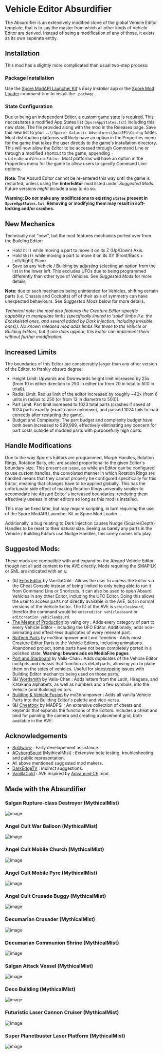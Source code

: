 # Vehicle Editor Absurdifier
The Absurdifier is an extensively modified clone of the global Vehicle Editor template, that is to say the master from which all other kinds of Vehicle Editor are derived. Instead of being a modification of any of those, it exists as its own seperate entity.

## Installation
This mod has a slightly more complicated than usual two-step process:

### Package Installation
Use the [Spore ModAPI Launcher Kit](https://davoonline.com/sporemodder/rob55rod/ModAPI/Public/)'s _Easy Installer_ app or the [Spore Mod Loader](https://github.com/Rosalie241/SporeModLoader) command-line to install the `.package`.

### State Configuration
Due to being an independent Editor, a custom game state is required. This neccesitates a modified App States list (`SporeAppStates.txt`) including this new state. The file provided along with the mod in the Releases page. Save this new list to your `..\(Spore) Galactic Adventures\DataEP1\Config` folder. Most distribution platforms will likely have an option in the Properties menu for the game that takes the user directly to the game's installation directory. This will now allow the Editor to be accessed through Command Line or through a modified shortcut to the game, appending `-state:AbsurdVehicleEditor`. Most platforms will have an option in the Properties menu for the game to allow users to specify Command Line options.

**Note:** The Absurd Editor cannot be re-entered this way until the game is restarted, unless using the **EnterEditor** mod listed under _Suggested Mods_. Future versions _might_ include a way to do so.

**Warning: Do _not_ make any modifications to existing `states` present in `SporeAppStates.txt`. Removing or modifying them may result in soft-locking and/or crashes.**

## New Mechanics
Technically not "new", but the mod features mechanics ported over from the Building Editor:
* Hold `Ctrl` while moving a part to move it on its Z (Up/Down) Axis.
* Hold `Shift` while moving a part to move it on its XY (Front/Back + Left/Right) Plane.
* Save as any Vehicle / Building by adjusting selecting an option from the list in the lower left. This excludes UFOs due to being programmed differently than other type of Vehicles. See _Suggested Mods_ for more details.

**Note:** due to such mechanics being unintended for Vehicles, shifting certain parts (i.e. Chassis and Cockpits) off of their axis of symmetry can have unexpected behaviours. See _Suggested Mods_ below for more details.

_Technical note: the mod also features the Creature Editor-specific capability to manipulate limbs (specifically limited to 'solid' limbs (i.e. the Exoskeletal ones, and several added by Dark Injection, including Invisible ones)). No known released mod adds limbs like these to the Vehicle or Building Editors, but if one does appear, this Editor can implement them without further modification._

## Increased Limits
The boundaries of this Editor are considerably larger than any other version of the Editor, to frankly _absurd_ degree:
* Height Limit: Upwards and Downwards height limit increased by 25x (from 10 in either direction to 250 in either (or from 20 in total to 500 in total)).
* Radial Limit: Radius limit of the editor increased by roughly ~42x (from 6 units in radius to 250 (or from 12 in diametre to 500)).
* Part Limit: Part limit increased to 1023 total parts (crashes if saved at 1024 parts exactly (exact cause unknown), and passed 1024 fails to load correctly after restarting the game).
* Budget and Complexity: The part budget and complexity budget have both been increased to 999,999, effectively eliminating any concern for part costs outside of modded parts with purposefully high costs.

## Handle Modifications
Due to the way Spore's Editors are programmed, Morph Handles, Rotation Rings, Rotation Balls, etc. are scaled proportional to the given Editor's boundary size. This present an issue, as while an Editor can be configured to use custom handles, the convoluted manner in which Rotation Rings are handled means that they cannot properly be configured specifically for this Editor, meaning that changes have to be applied globally. This has the unfortunate side effect of making Rotation Rings univerally smaller to accomodate hte Absurd Editor's increased boundaries, rendering them effectively useless in other editors so long as this mod is installed.

This may be fixed later, but may require scripting, in turn requiring the use of the Spore ModAPI Launcher Kit or Spore Mod Loader.

Additionally, a bug relating to Dark Injection causes Nudge (Square/Depth) Handles to be reset to their natural size. Seeing as barely any parts in the Vehicle / Building Editors use Nudge Handles, this rarely comes into play.

## Suggested Mods:
These mods are compatible with and expand on the Absurd Vehicle Editor, though not all add content to the AVE directly. Mods requiring the SMAPILK or SML are indicated with an `&`:
* (&) [EnterEditor](https://github.com/VanillaCold/SporeEnterEditor) by VanillaCold : Allows the user to access the Editor via the Cheat Console instead of being limited to only being able to run it from Command Line or Shortcuts. It can also be used to open Absurd Vehicles in any other Editor, including the UFO Editor. Doing this allows the user to access parts not directly available in the AVE, but in normal versions of the Vehicle Editor. The ID of the AVE is `vehicleabsurd`, therefor the command would be `entereditor vehicleabsurd` or `editcreation vehicleabsurd`.
* [The Means of Production](https://mega.nz/file/TMF3TLjC#-6n4fzY6hbNE-oO_jRFEl0du5D8IGEVfe6Kaqnnx0yI) by vainglory : Adds every category of part to every Vehicle Editor - including the UFO Editor. Additionally, adds non-animating and effect-less duplicates of every relevant part.
* [BioTech Parts](https://www.mediafire.com/file/n47frrzn5ppfo9h/BioTech_Parts.package/file) by mx3brainpower and Lord Tenebris : Adds most Creature Editor Parts to the Vehicle Editors, including animations. Abandoned project, some parts have not been completely ported in a polished state. **Warning: beware ads on MediaFire pages**.
* [Port and Starboard](https://github.com/Valla-Chan/Spore-Mods/releases/tag/SporePortAndStarbord) by Valla-Chan : Adds duplicates of the Vehicle Editor cockpits and chassis that function as detail parts, allowing you to place them on the sides of vehicles. Useful for sidestepping issues with Building Editor mechanics being used on those parts.
* (&) [Wordsmith](https://github.com/Valla-Chan/Spore-Mods/releases/tag/SporeMod) by Valla-Chan : Adds letters from the Latin, Hiragana, and Katakana alphabets, as well as numbers and a few symbols, into the Vehicle (and Building) editors.
* [Building & Vehicle Fusion](https://davoonline.com/phpBB3/viewtopic.php?f=118&t=5021) by mx3brainpower : Adds all vanilla Vehicle Parts into the Building Editor's palette and vice-versa.
* (&) [Cheatbox](https://github.com/MADPSI/Cheatbox) by MADPSI : An extensive collection of cheats and keybinds that expands the functions of the Editors. Includes a cheat and bind for panning the camera and creating a placement grid, both available in the AVE.

## Acknowledgements
* [Splitwirez](https://github.com/Splitwirez) : Early developement assistance.
* [ACyborgSquid](https://www.instagram.com/aaron_debney?igsh=MWJ0b251bzE1dnI1aw==) (MythicalMist) : _Extensive_ beta testing, troubleshooting and public representation.
* All above mentioned suggested mod makers.
* [DarkEdgeTV](https://x.com/DarkEdgeTV) : _Indirect_ suggestions.
* [VanillaCold](https://github.com/VanillaCold) : AVE inspired by [Advanced CE](https://github.com/VanillaCold/Spore-AdvancedCE) mod.

## Made with the Absurdifier
### Salgan Rupture-class Destroyer (MythicalMist)
![image](https://github.com/user-attachments/assets/a9f0bc60-dc20-4ae3-b386-630d2e8624e4)

### Angel Cult War Balloon (MythicalMist)
![image](https://github.com/user-attachments/assets/7b30c4da-ac5c-4534-9836-6e4fba4279db)

### Angel Cult Mobile Church (MythicalMist)
![image](https://github.com/user-attachments/assets/1f7f6b8b-8460-48dd-b992-43e4c023b1a2)

### Angel Cult Mobile Pyre (MythicalMist)
![image](https://github.com/user-attachments/assets/6c379bce-7943-4539-86a2-8b2f47c3ef42)

### Angel Cult Crusade Buggy (MythicalMist)
![image](https://github.com/user-attachments/assets/4fac3ef5-bd68-476f-9ddc-50bf91a568c0)

### Decumarian Crusader (MythicalMist)
![image](https://github.com/user-attachments/assets/ea6806b1-db1d-46db-a37a-ee02fbf17e68)

### Decumarian Communion Shrine (MythicalMist)
![image](https://github.com/user-attachments/assets/21755e5e-4b31-415e-bed8-af0e3ae17ab9)

### Salgan Attack Vessel (MythicalMist)
![image](https://github.com/user-attachments/assets/97802c26-7ecf-4a5d-b97c-4f32cb5b9802)

### Deco Building (MythicalMist)
![image](https://github.com/user-attachments/assets/50c6a80c-bd81-4074-a8f2-a4d06df5bfa8)

### Futuristic Laser Cannon Cruiser (MythicalMist)
![image](https://github.com/user-attachments/assets/512fed81-91f9-405a-8edf-085d449fb33e)

### Super Planetbuster Laser Platform (MythicalMist)
![image](https://github.com/user-attachments/assets/5d7b0582-4c44-427d-8444-6514c89c2972)
